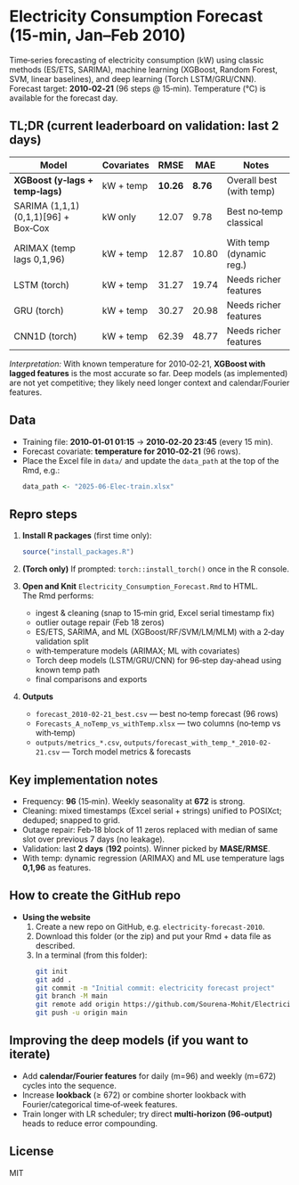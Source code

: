 # Electricity Consumption Forecast (15‑min, Jan–Feb 2010)

Time‑series forecasting of electricity consumption (kW) using classic methods (ES/ETS, SARIMA),
machine learning (XGBoost, Random Forest, SVM, linear baselines), and deep learning (Torch LSTM/GRU/CNN).
Forecast target: **2010‑02‑21** (96 steps @ 15‑min). Temperature (°C) is available for the forecast day.

## TL;DR (current leaderboard on validation: last 2 days)
| Model                                   | Covariates | RMSE   | MAE   | Notes |
|-----------------------------------------|------------|--------|-------|------|
| **XGBoost (y‑lags + temp‑lags)**        | kW + temp  | **10.26** | **8.76** | Overall best (with temp) |
| SARIMA (1,1,1)(0,1,1)[96] + Box‑Cox     | kW only    | 12.07 | 9.78  | Best no‑temp classical   |
| ARIMAX (temp lags 0,1,96)               | kW + temp  | 12.87 | 10.80 | With temp (dynamic reg.) |
| LSTM (torch)                            | kW + temp  | 31.27 | 19.74 | Needs richer features    |
| GRU  (torch)                            | kW + temp  | 30.27 | 20.98 | Needs richer features    |
| CNN1D (torch)                           | kW + temp  | 62.39 | 48.77 | Needs richer features    |

*Interpretation:* With known temperature for 2010‑02‑21, **XGBoost with lagged features** is the most accurate so far.
Deep models (as implemented) are not yet competitive; they likely need longer context and calendar/Fourier features.

## Data
- Training file: **2010‑01‑01 01:15** → **2010‑02‑20 23:45** (every 15 min).
- Forecast covariate: **temperature for 2010‑02‑21** (96 rows).
- Place the Excel file in `data/` and update the `data_path` at the top of the Rmd, e.g.:
  ```r
  data_path <- "2025-06-Elec-train.xlsx"
  ```

## Repro steps
1. **Install R packages** (first time only):
   ```r
   source("install_packages.R")
   ```

2. **(Torch only)** If prompted: `torch::install_torch()` once in the R console.

3. **Open and Knit** `Electricity_Consumption_Forecast.Rmd` to HTML.  
   The Rmd performs:
   - ingest & cleaning (snap to 15‑min grid, Excel serial timestamp fix)
   - outlier outage repair (Feb 18 zeros)
   - ES/ETS, SARIMA, and ML (XGBoost/RF/SVM/LM/MLM) with a 2‑day validation split
   - with‑temperature models (ARIMAX; ML with covariates)
   - Torch deep models (LSTM/GRU/CNN) for 96‑step day‑ahead using known temp path
   - final comparisons and exports

4. **Outputs**
   - `forecast_2010-02-21_best.csv` — best no‑temp forecast (96 rows)
   - `Forecasts_A_noTemp_vs_withTemp.xlsx` — two columns (no‑temp vs with‑temp)
   - `outputs/metrics_*.csv`, `outputs/forecast_with_temp_*_2010-02-21.csv` — Torch model metrics & forecasts

## Key implementation notes
- Frequency: **96** (15‑min). Weekly seasonality at **672** is strong.
- Cleaning: mixed timestamps (Excel serial + strings) unified to POSIXct; deduped; snapped to grid.
- Outage repair: Feb‑18 block of 11 zeros replaced with median of same slot over previous 7 days (no leakage).
- Validation: last **2 days** (**192** points). Winner picked by **MASE/RMSE**.
- With temp: dynamic regression (ARIMAX) and ML use temperature lags **0,1,96** as features.

## How to create the GitHub repo
- **Using the website**
  1. Create a new repo on GitHub, e.g. `electricity-forecast-2010`.
  2. Download this folder (or the zip) and put your Rmd + data file as described.
  3. In a terminal (from this folder):
     ```bash
     git init
     git add .
     git commit -m "Initial commit: electricity forecast project"
     git branch -M main
     git remote add origin https://github.com/Sourena-Mohit/Electricity-Consumption-Forecast.git
     git push -u origin main
     ```


## Improving the deep models (if you want to iterate)
- Add **calendar/Fourier features** for daily (m=96) and weekly (m=672) cycles into the sequence.
- Increase **lookback** (≥ 672) or combine shorter lookback with Fourier/categorical time‑of‑week features.
- Train longer with LR scheduler; try direct **multi‑horizon (96‑output)** heads to reduce error compounding.

## License
MIT

